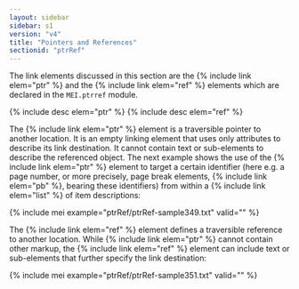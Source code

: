 ```yaml
---
layout: sidebar
sidebar: s1
version: "v4"
title: "Pointers and References"
sectionid: "ptrRef"
---
```


The link elements discussed in this section are the {% include link elem="ptr" %} and the {% include link elem="ref" %} elements which are declared in the `MEI.ptrref` module.

{% include desc elem="ptr" %}
{% include desc elem="ref" %}

The {% include link elem="ptr" %} element is a traversible pointer to another location. It is an empty linking element that uses only attributes to describe its link destination. It cannot contain text or sub-elements to describe the referenced object. The next example shows the use of the {% include link elem="ptr" %} element to target a certain identifier (here e.g. a page number, or more precisely, page break elements, {% include link elem="pb" %}, bearing these identifiers) from within a {% include link elem="list" %} of item descriptions:

{% include mei example="ptrRef/ptrRef-sample349.txt" valid="" %}

The {% include link elem="ref" %} element defines a traversible reference to another location. While {% include link elem="ptr" %} cannot contain other markup, the {% include link elem="ref" %} element can include text or sub-elements that further specify the link destination:

{% include mei example="ptrRef/ptrRef-sample351.txt" valid="" %}
